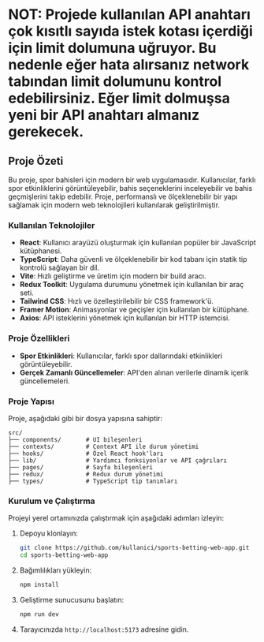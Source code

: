 # NOT: Projede kullanılan API anahtarı çok kısıtlı sayıda istek kotası içerdiği için limit dolumuna uğruyor. Bu nedenle eğer hata alırsanız network tabından limit dolumunu kontrol edebilirsiniz. Eğer limit dolmuşsa yeni bir API anahtarı almanız gerekecek.


## Proje Özeti

Bu proje, spor bahisleri için modern bir web uygulamasıdır. Kullanıcılar, farklı spor etkinliklerini görüntüleyebilir, bahis seçeneklerini inceleyebilir ve bahis geçmişlerini takip edebilir. Proje, performanslı ve ölçeklenebilir bir yapı sağlamak için modern web teknolojileri kullanılarak geliştirilmiştir.


### Kullanılan Teknolojiler

- **React**: Kullanıcı arayüzü oluşturmak için kullanılan popüler bir JavaScript kütüphanesi.
- **TypeScript**: Daha güvenli ve ölçeklenebilir bir kod tabanı için statik tip kontrolü sağlayan bir dil.
- **Vite**: Hızlı geliştirme ve üretim için modern bir build aracı.
- **Redux Toolkit**: Uygulama durumunu yönetmek için kullanılan bir araç seti.
- **Tailwind CSS**: Hızlı ve özelleştirilebilir bir CSS framework'ü.
- **Framer Motion**: Animasyonlar ve geçişler için kullanılan bir kütüphane.
- **Axios**: API isteklerini yönetmek için kullanılan bir HTTP istemcisi.

### Proje Özellikleri

- **Spor Etkinlikleri**: Kullanıcılar, farklı spor dallarındaki etkinlikleri görüntüleyebilir.
- **Gerçek Zamanlı Güncellemeler**: API'den alınan verilerle dinamik içerik güncellemeleri.

### Proje Yapısı

Proje, aşağıdaki gibi bir dosya yapısına sahiptir:

```
src/
├── components/       # UI bileşenleri
├── contexts/         # Context API ile durum yönetimi
├── hooks/            # Özel React hook'ları
├── lib/              # Yardımcı fonksiyonlar ve API çağrıları
├── pages/            # Sayfa bileşenleri
├── redux/            # Redux durum yönetimi
├── types/            # TypeScript tip tanımları
```

### Kurulum ve Çalıştırma

Projeyi yerel ortamınızda çalıştırmak için aşağıdaki adımları izleyin:

1. Depoyu klonlayın:
   ```bash
   git clone https://github.com/kullanici/sports-betting-web-app.git
   cd sports-betting-web-app
   ```

2. Bağımlılıkları yükleyin:
   ```bash
   npm install
   ```

3. Geliştirme sunucusunu başlatın:
   ```bash
   npm run dev
   ```

4. Tarayıcınızda `http://localhost:5173` adresine gidin.

